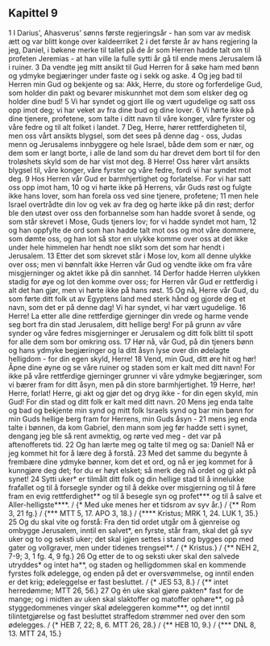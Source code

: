 ## Kapittel 9

1 I Darius', Ahasverus' sønns første regjeringsår - han som var av medisk ætt og var blitt konge over kaldeerriket
2 i det første år av hans regjering la jeg, Daniel, i bøkene merke til tallet på de år som Herren hadde talt om til profeten Jeremias - at han ville la fulle sytti år gå til ende mens Jerusalem lå i ruiner.
3 Da vendte jeg mitt ansikt til Gud Herren for å søke ham med bønn og ydmyke begjæringer under faste og i sekk og aske.
4 Og jeg bad til Herren min Gud og bekjente og sa: Akk, Herre, du store og forferdelige Gud, som holder din pakt og bevarer miskunnhet mot dem som elsker deg og holder dine bud!
5 Vi har syndet og gjort ille og vært ugudelige og satt oss opp imot deg; vi har veket av fra dine bud og dine lover.
6 Vi hørte ikke på dine tjenere, profetene, som talte i ditt navn til våre konger, våre fyrster og våre fedre og til alt folket i landet.
7 Deg, Herre, hører rettferdigheten til, men oss vårt ansikts blygsel, som det sees på denne dag - oss, Judas menn og Jerusalems innbyggere og hele Israel, både dem som er nær, og dem som er langt borte, i alle de land som du har drevet dem bort til for den troløshets skyld som de har vist mot deg.
8 Herre! Oss hører vårt ansikts blygsel til, våre konger, våre fyrster og våre fedre, fordi vi har syndet mot deg.
9 Hos Herren vår Gud er barmhjertighet og forlatelse. For vi har satt oss opp imot ham,
10 og vi hørte ikke på Herrens, vår Guds røst og fulgte ikke hans lover, som han forela oss ved sine tjenere, profetene;
11 men hele Israel overtrådte din lov og vek av fra deg og hørte ikke på din røst; derfor ble den utøst over oss den forbannelse som han hadde svoret å sende, og som står skrevet i Mose, Guds tjeners lov; for vi hadde syndet mot ham,
12 og han oppfylte de ord som han hadde talt mot oss og mot våre dommere, som dømte oss, og han lot så stor en ulykke komme over oss at det ikke under hele himmelen har hendt noe slikt som det som har hendt i Jerusalem.
13 Etter det som skrevet står i Mose lov, kom all denne ulykke over oss; men vi bønnfalt ikke Herren vår Gud og vendte ikke om fra våre misgjerninger og aktet ikke på din sannhet.
14 Derfor hadde Herren ulykken stadig for øye og lot den komme over oss; for Herren vår Gud er rettferdig i alt det han gjør, men vi hørte ikke på hans røst.
15 Og nå, Herre vår Gud, du som førte ditt folk ut av Egyptens land med sterk hånd og gjorde deg et navn, som det er på denne dag! Vi har syndet, vi har vært ugudelige.
16 Herre! La etter alle dine rettferdige gjerninger din vrede og harme vende seg bort fra din stad Jerusalem, ditt hellige berg! For på grunn av våre synder og våre fedres misgjerninger er Jerusalem og ditt folk blitt til spott for alle dem som bor omkring oss.
17 Hør nå, vår Gud, på din tjeners bønn og hans ydmyke begjæringer og la ditt åsyn lyse over din ødelagte helligdom - for din egen skyld, Herre!
18 Vend, min Gud, ditt øre hit og hør! Åpne dine øyne og se våre ruiner og staden som er kalt med ditt navn! For ikke på våre rettferdige gjerninger grunner vi våre ydmyke begjæringer, som vi bærer fram for ditt åsyn, men på din store barmhjertighet.
19 Herre, hør! Herre, forlat! Herre, gi akt og gjør det og dryg ikke - for din egen skyld, min Gud! For din stad og ditt folk er kalt med ditt navn.
20 Mens jeg enda talte og bad og bekjente min synd og mitt folk Israels synd og bar min bønn for min Guds hellige berg fram for Herrens, min Guds åsyn -
21 mens jeg enda talte i bønnen, da kom Gabriel, den mann som jeg før hadde sett i synet, dengang jeg ble så rent avmektig, og rørte ved meg - det var på aftenofferets tid.
22 Og han lærte meg og talte til meg og sa: Daniel! Nå er jeg kommet hit for å lære deg å forstå.
23 Med det samme du begynte å frembære dine ydmyke bønner, kom det et ord, og nå er jeg kommet for å kunngjøre deg det; for du er høyt elsket; så merk deg nå ordet og gi akt på synet!
24 Sytti uker* er tilmålt ditt folk og din hellige stad til å innelukke frafallet og til å forsegle synder og til å dekke over misgjerning og til å føre fram en evig rettferdighet** og til å besegle syn og profet*** og til å salve et Aller-helligste****. / {* Med uke menes her et tidsrom av syv år.} / {** Rom 3, 21 fg.} / {*** MTT 5, 17. APO 3, 18.} / {**** Kristus; MRK 1, 24. LUK 1, 35.}
25 Og du skal vite og forstå: Fra den tid ordet utgår om å gjenreise og ombygge Jerusalem, inntil en salvet*, en fyrste, står fram, skal det gå syv uker og to og seksti uker; det skal igjen settes i stand og bygges opp med gater og vollgraver, men under tidenes trengsel**. / {* Kristus.} / {** NEH 2, 7-9; 3, 1 fg. 4, 9 fg.}
26 Og etter de to og seksti uker skal den salvede utryddes* og intet ha**, og staden og helligdommen skal en kommende fyrstes folk ødelegge, og enden på det er oversvømmelse, og inntil enden er det krig; ødeleggelse er fast besluttet. / {* JES 53, 8.} / {** intet herredømme; MTT 26, 56.}
27 Og én uke skal gjøre pakten* fast for de mange; og i midten av uken skal slaktoffer og matoffer ophøre**, og på styggedommenes vinger skal ødeleggeren komme***, og det inntil tilintetgjørelse og fast besluttet straffedom strømmer ned over den som ødelegges. / {* HEB 7, 22; 8, 6. MTT 26, 28.} / {** HEB 10, 9.} / {*** DNL 8, 13. MTT 24, 15.}
